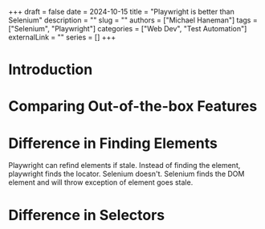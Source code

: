 +++ 
draft = false
date = 2024-10-15
title = "Playwright is better than Selenium"
description = ""
slug = ""
authors = ["Michael Haneman"]
tags = ["Selenium", "Playwright"]
categories = ["Web Dev", "Test Automation"]
externalLink = ""
series = []
+++

# Introduction


# Comparing Out-of-the-box Features


# Difference in Finding Elements

Playwright can refind elements if stale.
Instead of finding the element, playwright finds the locator.
Selenium doesn't.
Selenium finds the DOM element and will throw exception of element goes stale.

# Difference in Selectors

